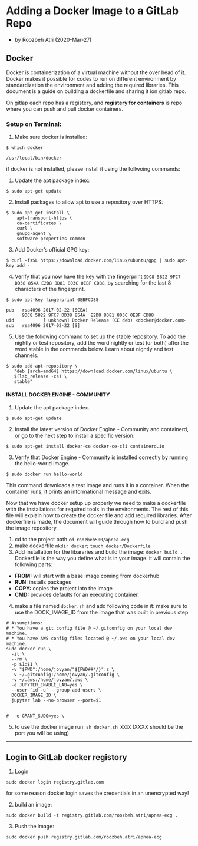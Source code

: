 # Adding a Docker Image to a GitLab Repo
* by Roozbeh Atri (2020-Mar-27)


## Docker
Docker is containerization of a virtual machine without the over head of it. Docker makes it possible for codes to run on different environment by standardization the environment and adding the required libraries. 
This document is a guide on building a dockerfile and sharing it ion gitlab repo.

On gitlap each repo has a registery, and <b>registery for containers</b> is repo where you can push and pull docker containers.

### Setup on Terminal:
1. Make sure docker is installed:
``` 
$ which docker

/usr/local/bin/docker
```

if docker is not installed, please install it using the follwoing commands:

1. Update the apt package index:
```
$ sudo apt-get update
```
2. Install packages to allow apt to use a repository over HTTPS:
```
$ sudo apt-get install \
    apt-transport-https \
    ca-certificates \
    curl \
    gnupg-agent \
    software-properties-common
```
3. Add Docker’s official GPG key:
```
$ curl -fsSL https://download.docker.com/linux/ubuntu/gpg | sudo apt-key add -
```
4. Verify that you now have the key with the fingerprint `9DC8 5822 9FC7 DD38 854A E2D8 8D81 803C 0EBF CD88`, by searching for the last 8 characters of the fingerprint.
```
$ sudo apt-key fingerprint 0EBFCD88
    
pub   rsa4096 2017-02-22 [SCEA]
      9DC8 5822 9FC7 DD38 854A  E2D8 8D81 803C 0EBF CD88
uid           [ unknown] Docker Release (CE deb) <docker@docker.com>
sub   rsa4096 2017-02-22 [S]
```
5. Use the following command to set up the stable repository. To add the nightly or test repository, add the word nightly or test (or both) after the word stable in the commands below. Learn about nightly and test channels.
```
$ sudo add-apt-repository \
   "deb [arch=amd64] https://download.docker.com/linux/ubuntu \
   $(lsb_release -cs) \
   stable"
```
#### INSTALL DOCKER ENGINE - COMMUNITY
1. Update the apt package index.
```
$ sudo apt-get update
```
2. Install the latest version of Docker Engine - Community and containerd, or go to the next step to install a specific version:
```
$ sudo apt-get install docker-ce docker-ce-cli containerd.io
```
3. Verify that Docker Engine - Community is installed correctly by running the hello-world image.
```
$ sudo docker run hello-world
```
This command downloads a test image and runs it in a container. When the container runs, it prints an informational message and exits.


Now that we have docker setup up properly we need to make a dockerfile with the installations for required tools in the environments. The rest of this file will explain how to create the docker file and add required libraries. After dockerfile is made, the document will guide through how to build and push the image repository. 

1. cd to the project path `cd roozbeh500/apnea-ecg`
2. make dockerfile `mkdir docker`; `touch docker/Dockerfile`
3. Add installation for the libararies and build the image: `docker build .`
Dockerfile is the way you define what is in your image.  it will contain the following parts:
* <b>FROM:</b> will start with a base image coming from dockerhub 
* <b>RUN:</b> installs packages
* <b>COPY:</b> copies the project into the image
* <b>CMD:</b>  provides defaults for an executing container.

4. make a file named `docker.sh` and add following code in it:
make sure to use the DOCK_IMAGE_ID from the image that was built in previous step
```
# Assumptions: 
# * You have a git config file @ ~/.gitconfig on your local dev machine.
# * You have AWS config files located @ ~/.aws on your local dev machine.
sudo docker run \
  -it \
  --rm \
  -p $1:$1 \
  -v "$PWD":/home/jovyan/"${PWD##*/}":z \
  -v ~/.gitconfig:/home/jovyan/.gitconfig \
  -v ~/.aws:/home/jovyan/.aws \
  -e JUPYTER_ENABLE_LAB=yes \
  --user `id -u` --group-add users \
  DOCKER_IMAGE_ID \
  jupyter lab --no-browser --port=$1


#  -e GRANT_SUDO=yes \

```

5. to use the docker image run: `sh docker.sh XXXX` (XXXX should be the port you will be using)


 ----------- 

## Login to GitLab docker registory
1. Login
```
sudo docker login registry.gitlab.com
```
for some reason docker login saves the credentials in an unencrypted way!

2. build an image:
```
sudo docker build -t registry.gitlab.com/roozbeh.atri/apnea-ecg .
```
3. Push the image:
```
sudo docker push registry.gitlab.com/roozbeh.atri/apnea-ecg
```
